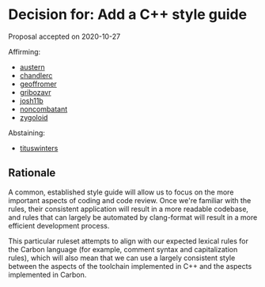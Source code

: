 # Decision for: Add a C++ style guide

<!--
Part of the Carbon Language project, under the Apache License v2.0 with LLVM
Exceptions. See /LICENSE for license information.
SPDX-License-Identifier: Apache-2.0 WITH LLVM-exception
-->

Proposal accepted on 2020-10-27

Affirming:

-   [austern](https://github.com/austern)
-   [chandlerc](https://github.com/chandlerc)
-   [geoffromer](https://github.com/geoffromer)
-   [gribozavr](https://github.com/gribozavr)
-   [josh11b](https://github.com/josh11b)
-   [noncombatant](https://github.com/noncombatant)
-   [zygoloid](https://github.com/zygoloid)

Abstaining:

-   [tituswinters](https://github.com/tituswinters)

## Rationale

A common, established style guide will allow us to focus on the more important
aspects of coding and code review. Once we're familiar with the rules, their
consistent application will result in a more readable codebase, and rules that
can largely be automated by clang-format will result in a more efficient
development process.

This particular ruleset attempts to align with our expected lexical rules for
the Carbon language (for example, comment syntax and capitalization rules),
which will also mean that we can use a largely consistent style between the
aspects of the toolchain implemented in C++ and the aspects implemented in
Carbon.
